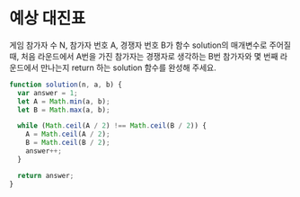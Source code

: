 # 예상 대진표

게임 참가자 수 N, 참가자 번호 A, 경쟁자 번호 B가 함수 solution의 매개변수로 주어질 때, 처음 라운드에서 A번을 가진 참가자는 경쟁자로 생각하는 B번 참가자와 몇 번째 라운드에서 만나는지 return 하는 solution 함수를 완성해 주세요.

```javascript
function solution(n, a, b) {
  var answer = 1;
  let A = Math.min(a, b);
  let B = Math.max(a, b);

  while (Math.ceil(A / 2) !== Math.ceil(B / 2)) {
    A = Math.ceil(A / 2);
    B = Math.ceil(B / 2);
    answer++;
  }

  return answer;
}
```
